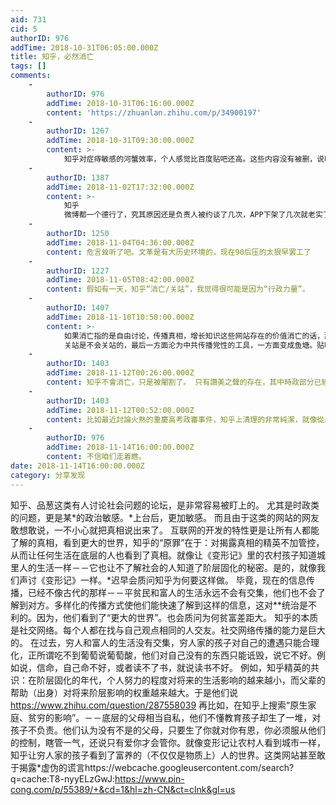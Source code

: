 ```yaml
---
aid: 731
cid: 5
authorID: 976
addTime: 2018-10-31T06:05:00.000Z
title: 知乎，必然消亡
tags: []
comments:
    -
        authorID: 976
        addTime: 2018-10-31T06:16:00.000Z
        content: 'https://zhuanlan.zhihu.com/p/34900197'
    -
        authorID: 1267
        addTime: 2018-10-31T09:30:00.000Z
        content: >-
            知乎对症痔敏感的河蟹效率，个人感觉比百度贴吧还高。这些内容没有被删，说明当局是默许的。知乎比起墙外中文圈已经小粉红很多倍了，我有段时间是在墙外吃够了药丸，就回来知乎找正能量的。比如说知乎谈到中美关系，大半是中或最赢、中国超越美国（至少成为世界两极）是历史大势，这样的观点，难道不是当局所乐见的吗？
    -
        authorID: 1387
        addTime: 2018-11-02T17:32:00.000Z
        content: >-
            知乎
            微博都一个德行了，究其原因还是负责人被约谈了几次，APP下架了几次就老实了，现在的氛围已经接近文化大革命时代了，就是心里有想法也不敢说出来。已经完了
    -
        authorID: 1250
        addTime: 2018-11-04T04:36:00.000Z
        content: 危言耸听了吧。文革是有大历史环境的，现在90后压的太狠早罢工了
    -
        authorID: 1227
        addTime: 2018-11-05T08:42:00.000Z
        content: 假如有一天，知乎“消亡/关站”，我觉得很可能是因为“行政力量”。
    -
        authorID: 1407
        addTime: 2018-11-10T10:50:00.000Z
        content: >-
            如果消亡指的是自由讨论，传播真相，增长知识这些网站存在的价值消亡的话，那么知乎已经消亡了。墙内网站全都已经消亡的差不多了。
            关站是不会关站的，最后一方面沦为中共传播党性的工具，一方面变成鱼塘。贴吧微博什么的都是鱼塘，这个政治环境下不允许正常的观点存在，就必然如此。
    -
        authorID: 1403
        addTime: 2018-11-12T00:26:00.000Z
        content: 知乎不會消亡，只是被閹割了。 只有讚美之聲的存在，其中時政部分已經沒有多少實用價值了。
    -
        authorID: 1403
        addTime: 2018-11-12T00:52:00.000Z
        content: 比如最近討論火熱的重慶高考政審事件，知乎上清理的非常純潔，就像從未發生過。
    -
        authorID: 976
        addTime: 2018-11-14T16:00:00.000Z
        content: 不信咱们走着瞧。
date: 2018-11-14T16:00:00.000Z
category: 分享发现
---
```


知乎、品葱这类有人讨论社会问题的论坛，是非常容易被盯上的。 尤其是时政类的问题，更是某\*的政治敏感。\*上台后，更加敏感。 而且由于这类的网站的网友敢想敢说，一不小心就把真相说出来了。 互联网的开发的特性更是让所有人都能了解的真相，看到更大的世界，知乎的“原罪”在于：对揭露真相的精英不加管控，从而让任何生活在底层的人也看到了真相。就像让《变形记》里的农村孩子知道城里人的生活一样－－它也让不了解社会的人知道了阶层固化的秘密。是的，就像我们声讨《变形记》一样。\*迟早会质问知乎为何要这样做。 毕竟，现在的信息传播，已经不像古代的那样－－平贫民和富人的生活永远不会有交集，他们也不会了解到对方。多样化的传播方式使他们能快速了解到这样的信息，这对\*\*统治是不利的。因为，他们看到了“更大的世界”。也会质问为何贫富差距大。 知乎的本质是社交网络。每个人都在找与自己观点相同的人交友。社交网络传播的能力是巨大的。 在过去，穷人和富人的生活没有交集，穷人家的孩子对自己的遭遇只能合理化，正所谓吃不到葡萄说葡萄酸，他们对自己没有的东西只能诋毁，说它不好。例如说，信命，自己命不好，或者读不了书，就说读书不好。 例如，知乎精英的共识：在阶层固化的年代，个人努力的程度对将来的生活影响的越来越小，而父辈的帮助（出身）对将来阶层影响的权重越来越大。于是他们说 https://www.zhihu.com/question/287558039 再比如，在知乎上搜索“原生家庭、贫穷的影响”。－－底层的父母相当自私，他们不懂教育孩子却生了一堆，对孩子不负责。他们认为没有不是的父母，只要生了你就对你有恩，你必须服从他们的控制，瞎管一气，还说只有爱你才会管你。就像变形记让农村人看到城市一样，知乎让穷人家的孩子看到了富养的（不仅仅是物质上）人的世界。这类网站甚至敢于揭露\*虚伪的谎言https://webcache.googleusercontent.com/search?q=cache:T8-nyyELzGwJ:https://www.pin-cong.com/p/55389/+&cd=1&hl=zh-CN&ct=clnk&gl=us

